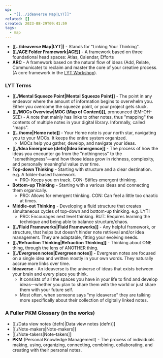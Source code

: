 ```yaml
---
up:
  - "[[../Ideaverse Map|LYT]]"
related: []
created: 2023-08-29T09:41:59
tags:
  - map
---
```


- **[[../Ideaverse Map|LYT]]** - Stands for "Linking Your Thinking".
- **[[./ACE Folder Framework|ACE]]** - A framework based on three foundational head spaces: Atlas, Calendar, Efforts
- **ARC** - A framework based on the natural flow of ideas (Add, Relate, Communicate) to reclaim and master the core of your creative process. (A core framework in the [LYT Workshop](https://linkingyourthinking.com)).

### LYT Terms
- **[[./Mental Squeeze Point|Mental Squeeze Point]]** - The point in any endeavor where the amount of information begins to overwhelm you. Either you overcome the squeeze point, or your project gets stuck.
- **[[./MOCs Overview|MOC (Map of Content)]]**, pronounced (EM-OH-SEE) - A note that mainly has links to other notes, thus "mapping" the contents of multiple notes in your digital library. Informally, called "maps".
- **[[../home|Home note]]** - Your Home note is your north star, navigating you to your MOCs. It keeps the entire system organized.
	- MOCs help you gather, develop, and navigate your ideas.
- **[[./Idea Emergence (defn)|Idea Emergence]]** - The process of how the ideas you encounter go from the "nothingness" to the "somethingness"—and how those ideas grow in richness, complexity, and personally meaningful value over time.
- **Top-down Thinking** - Starting with structure and a clear destination. e.g. A folder-based framework.
	- PRO: Keeps you on track. CON: Stifles emergent thinking.
- **Bottom-up Thinking** - Starting with a various ideas and connecting them organically. 
	- PRO: Allows for emergent thinking. CON: Can feel a little too chaotic at times. 
- **Middle-out Thinking** - Developing a fluid structure that creates simultaneous cycles of top-down and bottom-up thinking. e.g. LYT!
	- PRO: Encourages next level thinking. BUT: Requires learning the technique and being able to balance structure/chaos. 
- **[[./Fluid Frameworks|Fluid Frameworks]]** - Any helpful framework, or structure, that helps but doesn't hinder note retrieval and/or idea management. They are adaptable, fitting your evolving needs.
- **[[./Refraction Thinking|Refraction Thinking]]** - Thinking about ONE thing, through the lens of ANOTHER thing. 
- **[[./Evergreen notes|Evergreen notes]]** - Evergreen notes are focused on a single idea and written mostly in your own words. They naturally accrue more links over time.
- **Ideaverse** - An ideaverse is the universe of ideas that exists between your brain and every place you think. 
	- It consists of all the spaces you have in your life to find and develop ideas—whether you plan to share them with the world or just share them with your future self. 
	- Most often, when someone says "my ideaverse" they are talking more specifically about their collection of digitally linked notes.

### A Fuller PKM Glossary (in the works)
- [[./Data view notes (defn)|Data view notes (defn)]]
- [[./Note-makers|Note-makers]]
- [[./Note-takers|Note-takers]]
- **PKM** (Personal Knowledge Management) - The process of individuals making, using, organizing, connecting, combining, collaborating, and creating with their personal notes.